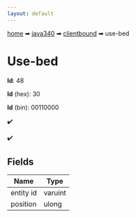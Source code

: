 ```yaml
---
layout: default
---
```


[home](/) ➡ [java340](/protocol/java340) ➡ [clientbound](/protocol/java340/clientbound) ➡ use-bed

# Use-bed

**Id**: 48

**Id** (hex): 30

**Id** (bin): 00110000

✔️

✔️

## Fields

Name | Type
---|---
entity id | varuint
position | ulong

